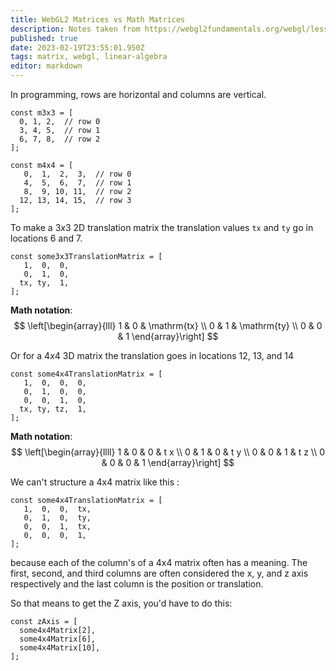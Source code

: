 ```yaml
---
title: WebGL2 Matrices vs Math Matrices
description: Notes taken from https://webgl2fundamentals.org/webgl/lessons/webgl-matrix-vs-math.html
published: true
date: 2023-02-19T23:55:01.950Z
tags: matrix, webgl, linear-algebra
editor: markdown
---
```


In programming, rows are horizontal and columns are vertical. 

```
const m3x3 = [
  0, 1, 2,  // row 0
  3, 4, 5,  // row 1
  6, 7, 8,  // row 2
];
 
const m4x4 = [
   0,  1,  2,  3,  // row 0 
   4,  5,  6,  7,  // row 1
   8,  9, 10, 11,  // row 2
  12, 13, 14, 15,  // row 3
];
```

To make a $3x3$ 2D translation matrix the translation values `tx` and `ty` go in locations 6 and 7.

```
const some3x3TranslationMatrix = [
   1,  0,  0,
   0,  1,  0,
  tx, ty,  1,
];
```
**Math notation**:
$$
\left[\begin{array}{lll}
1 & 0 & \mathrm{tx} \\
0 & 1 & \mathrm{ty} \\
0 & 0 & 1
\end{array}\right]
$$

Or for a $4x4$ 3D matrix the translation goes in locations 12, 13, and 14

```
const some4x4TranslationMatrix = [
   1,  0,  0,  0,
   0,  1,  0,  0,
   0,  0,  1,  0,
  tx, ty, tz,  1,
];
```
**Math notation**:
$$
\left[\begin{array}{llll}
1 & 0 & 0 & t x \\
0 & 1 & 0 & t y \\
0 & 0 & 1 & t z \\
0 & 0 & 0 & 1
\end{array}\right]
$$

We can't structure a 4x4 matrix like this :
```
const some4x4TranslationMatrix = [
   1,  0,  0,  tx,
   0,  1,  0,  ty,
   0,  0,  1,  tx,
   0,  0,  0,  1,
];
```
because each of the column's of a 4x4 matrix often has a meaning. The first, second, and third columns are often considered the x, y, and z axis respectively and the last column is the position or translation.

So that means to get the Z axis, you'd have to do this:

```
const zAxis = [
  some4x4Matrix[2],
  some4x4Matrix[6],
  some4x4Matrix[10],
];
```